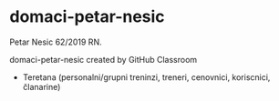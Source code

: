 # domaci-petar-nesic

Petar Nesic 62/2019 RN.

domaci-petar-nesic created by GitHub Classroom


* Teretana (personalni/grupni treninzi, treneri, cenovnici, koriscnici, članarine)

